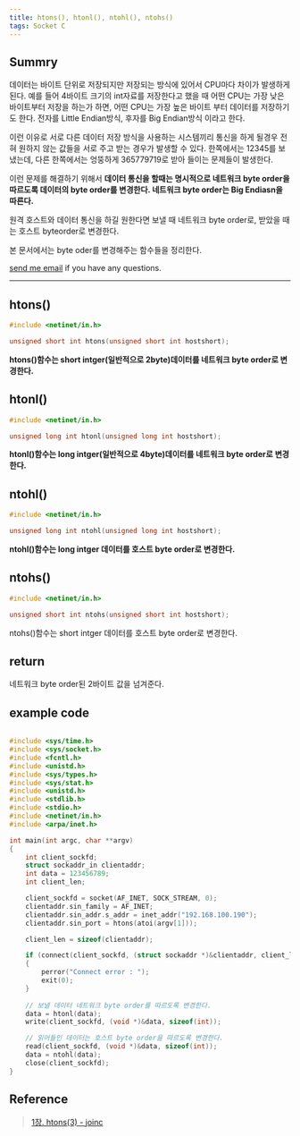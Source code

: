 ```yaml
---
title: htons(), htonl(), ntohl(), ntohs()
tags: Socket C
---
```


## Summry  

데이터는 바이트 단위로 저장되지만 저장되는 방식에 있어서 CPU마다 차이가 발생하게 된다. 예를 들어 4바이트 크기의 int자료를 저장한다고 했을 때 어떤 CPU는 가장 낮은 바이트부터 저장을 하는가 하면, 어떤 CPU는 가장 높은 바이트 부터 데이터를 저장하기도 한다. 전자를 Little Endian방식, 후자를 Big Endian방식 이라고 한다.  

이런 이유로 서로 다른 데이터 저장 방식을 사용하는 시스템끼리 통신을 하게 될경우 전혀 원하지 않는 값들을 서로 주고 받는 경우가 발생할 수 있다. 한쪽에서는 12345를 보냈는데, 다른 한쪽에서는 엉뚱하게 365779719로 받아 들이는 문제들이 발생한다.  

이런 문제를 해결하기 위해서 **데이터 통신을 할때는 명시적으로 네트워크 byte order을 따르도록 데이터의 byte order를 변경한다. 네트워크 byte order는 Big Endiasn을 따른다.**  

원격 호스트와 데이터 통신을 하길 원한다면 보낼 때 네트워크 byte order로, 받았을 때는 호스트 byteorder로 변경한다.  

본 문서에서는 byte oder를 변경해주는 함수들을 정리한다.   

[send me email](mailto:jewel7492@gmail.com) if you have any questions.

<!--more-->

---

## htons()

```c
#include <netinet/in.h>

unsigned short int htons(unsigned short int hostshort);
```

**htons()함수는 short intger(일반적으로 2byte)데이터를 네트워크 byte order로 변경한다.**

## htonl()

```c
#include <netinet/in.h>

unsigned long int htonl(unsigned long int hostshort);
```

**htonl()함수는 long intger(일반적으로 4byte)데이터를 네트워크 byte order로 변경한다.**

## ntohl()

```c
#include <netinet/in.h>

unsigned long int ntohl(unsigned long int hostshort);
```

**ntohl()함수는 long intger 데이터를 호스트 byte order로 변경한다.**  

## ntohs()

```c
#include <netinet/in.h>

unsigned short int ntohs(unsigned short int hostshort);
```

ntohs()함수는 short intger 데이터를 호스트 byte order로 변경한다.

## return

네트워크 byte order된 2바이트 값을 넘겨준다.

## example code

```c

#include <sys/time.h>
#include <sys/socket.h>
#include <fcntl.h>
#include <unistd.h>
#include <sys/types.h>
#include <sys/stat.h>
#include <unistd.h>
#include <stdlib.h>
#include <stdio.h>
#include <netinet/in.h>
#include <arpa/inet.h>

int main(int argc, char **argv)
{
    int client_sockfd;
    struct sockaddr_in clientaddr;
    int data = 123456789;
    int client_len;

    client_sockfd = socket(AF_INET, SOCK_STREAM, 0);
    clientaddr.sin_family = AF_INET;
    clientaddr.sin_addr.s_addr = inet_addr("192.168.100.190");
    clientaddr.sin_port = htons(atoi(argv[1]));

    client_len = sizeof(clientaddr);

    if (connect(client_sockfd, (struct sockaddr *)&clientaddr, client_len) < 0)
    {
        perror("Connect error : ");
        exit(0);
    }
    
    // 보낼 데이터 네트워크 byte order를 따르도록 변경한다. 
    data = htonl(data);
    write(client_sockfd, (void *)&data, sizeof(int));

    // 읽어들인 데이터는 호스트 byte order을 따르도록 변경한다.
    read(client_sockfd, (void *)&data, sizeof(int));
    data = ntohl(data);
    close(client_sockfd);
}
```

## Reference

> [1장. htons(3) - joinc](https://www.joinc.co.kr/w/man/3/htons)  